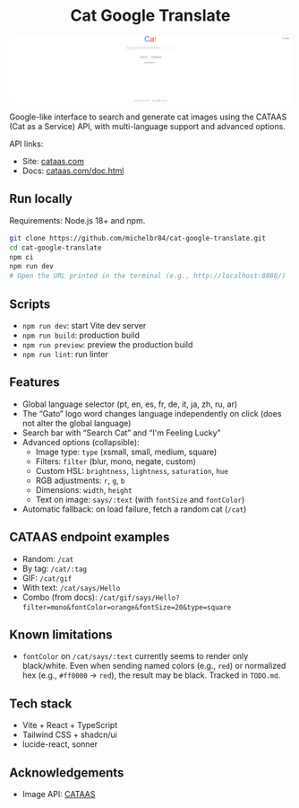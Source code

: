 <h1 align="center">Cat Google Translate</h1>

<p align="center">
  <img src="./public/catintro.png" alt="Cat Google Translate hero" width="720" />
</p>

Google-like interface to search and generate cat images using the CATAAS (Cat as a Service) API, with multi-language support and advanced options.

API links:
- Site: [cataas.com](https://cataas.com/)
- Docs: [cataas.com/doc.html](https://cataas.com/doc.html)

## Run locally

Requirements: Node.js 18+ and npm.

```sh
git clone https://github.com/michelbr84/cat-google-translate.git
cd cat-google-translate
npm ci
npm run dev
# Open the URL printed in the terminal (e.g., http://localhost:8080/)
```

## Scripts

- `npm run dev`: start Vite dev server
- `npm run build`: production build
- `npm run preview`: preview the production build
- `npm run lint`: run linter

## Features

- Global language selector (pt, en, es, fr, de, it, ja, zh, ru, ar)
- The “Gato” logo word changes language independently on click (does not alter the global language)
- Search bar with “Search Cat” and “I'm Feeling Lucky”
- Advanced options (collapsible):
  - Image type: `type` (xsmall, small, medium, square)
  - Filters: `filter` (blur, mono, negate, custom)
  - Custom HSL: `brightness`, `lightness`, `saturation`, `hue`
  - RGB adjustments: `r`, `g`, `b`
  - Dimensions: `width`, `height`
  - Text on image: `says/:text` (with `fontSize` and `fontColor`)
- Automatic fallback: on load failure, fetch a random cat (`/cat`)

## CATAAS endpoint examples

- Random: `/cat`
- By tag: `/cat/:tag`
- GIF: `/cat/gif`
- With text: `/cat/says/Hello`
- Combo (from docs): `/cat/gif/says/Hello?filter=mono&fontColor=orange&fontSize=20&type=square`

## Known limitations

- `fontColor` on `/cat/says/:text` currently seems to render only black/white. Even when sending named colors (e.g., `red`) or normalized hex (e.g., `#ff0000` → `red`), the result may be black. Tracked in `TODO.md`.

## Tech stack

- Vite + React + TypeScript
- Tailwind CSS + shadcn/ui
- lucide-react, sonner

## Acknowledgements

- Image API: [CATAAS](https://cataas.com/)
